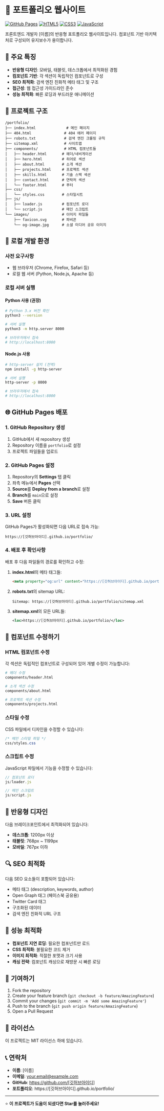 # 🎯 포트폴리오 웹사이트

[![GitHub Pages](https://img.shields.io/badge/GitHub-Pages-blue)](https://[깃허브아이디].github.io/portfolio/)
[![HTML5](https://img.shields.io/badge/HTML5-E34F26?style=flat&logo=html5&logoColor=white)](https://developer.mozilla.org/ko/docs/Web/HTML)
[![CSS3](https://img.shields.io/badge/CSS3-1572B6?style=flat&logo=css3&logoColor=white)](https://developer.mozilla.org/ko/docs/Web/CSS)
[![JavaScript](https://img.shields.io/badge/JavaScript-F7DF1E?style=flat&logo=javascript&logoColor=black)](https://developer.mozilla.org/ko/docs/Web/JavaScript)

프론트엔드 개발자 [이름]의 반응형 포트폴리오 웹사이트입니다.
컴포넌트 기반 아키텍처로 구성되어 유지보수가 용이합니다.

## 🌟 주요 특징

- **반응형 디자인**: 모바일, 태블릿, 데스크톱에서 최적화된 경험
- **컴포넌트 기반**: 각 섹션이 독립적인 컴포넌트로 구성
- **SEO 최적화**: 검색 엔진 친화적 메타 태그 및 구조
- **접근성**: 웹 접근성 가이드라인 준수
- **성능 최적화**: 빠른 로딩과 부드러운 애니메이션

## 📁 프로젝트 구조

```
/portfolio/
├── index.html              # 메인 페이지
├── 404.html               # 404 에러 페이지
├── robots.txt             # 검색 엔진 크롤링 규칙
├── sitemap.xml            # 사이트맵
├── components/            # HTML 컴포넌트들
│   ├── header.html       # 헤더/네비게이션
│   ├── hero.html         # 히어로 섹션
│   ├── about.html        # 소개 섹션
│   ├── projects.html     # 프로젝트 섹션
│   ├── skills.html       # 기술 스택 섹션
│   ├── contact.html      # 연락처 섹션
│   └── footer.html       # 푸터
├── css/
│   └── styles.css        # 스타일시트
├── js/
│   ├── loader.js         # 컴포넌트 로더
│   └── script.js         # 메인 스크립트
└── images/               # 이미지 파일들
    ├── favicon.svg       # 파비콘
    └── og-image.jpg      # 소셜 미디어 공유 이미지
```

## 🚀 로컬 개발 환경

### 사전 요구사항

- 웹 브라우저 (Chrome, Firefox, Safari 등)
- 로컬 웹 서버 (Python, Node.js, Apache 등)

### 로컬 서버 실행

#### Python 사용 (권장)
```bash
# Python 3.x 버전 확인
python3 --version

# 서버 실행
python3 -m http.server 8000

# 브라우저에서 접속
# http://localhost:8000
```

#### Node.js 사용
```bash
# http-server 설치 (전역)
npm install -g http-server

# 서버 실행
http-server -p 8000

# 브라우저에서 접속
# http://localhost:8000
```

## 🌐 GitHub Pages 배포

### 1. GitHub Repository 생성

1. GitHub에서 새 repository 생성
2. Repository 이름을 `portfolio`로 설정
3. 프로젝트 파일들을 업로드

### 2. GitHub Pages 설정

1. Repository의 **Settings** 탭 클릭
2. 좌측 메뉴에서 **Pages** 선택
3. **Source**를 **Deploy from a branch**로 설정
4. **Branch**를 `main`으로 설정
5. **Save** 버튼 클릭

### 3. URL 설정

GitHub Pages가 활성화되면 다음 URL로 접속 가능:
```
https://[깃허브아이디].github.io/portfolio/
```

### 4. 배포 후 확인사항

배포 후 다음 파일들의 경로를 확인하고 수정:

1. **index.html**의 메타 태그들:
   ```html
   <meta property="og:url" content="https://[깃허브아이디].github.io/portfolio/">
   ```

2. **robots.txt**의 sitemap URL:
   ```
   Sitemap: https://[깃허브아이디].github.io/portfolio/sitemap.xml
   ```

3. **sitemap.xml**의 모든 URL들:
   ```xml
   <loc>https://[깃허브아이디].github.io/portfolio/</loc>
   ```

## 🎨 컴포넌트 수정하기

### HTML 컴포넌트 수정

각 섹션은 독립적인 컴포넌트로 구성되어 있어 개별 수정이 가능합니다:

```bash
# 헤더 수정
components/header.html

# 소개 섹션 수정
components/about.html

# 프로젝트 섹션 수정
components/projects.html
```

### 스타일 수정

CSS 파일에서 디자인을 수정할 수 있습니다:

```css
/* 메인 스타일 파일 */
css/styles.css
```

### 스크립트 수정

JavaScript 파일에서 기능을 수정할 수 있습니다:

```javascript
// 컴포넌트 로더
js/loader.js

// 메인 스크립트
js/script.js
```

## 📱 반응형 디자인

다음 브레이크포인트에서 최적화되어 있습니다:

- **데스크톱**: 1200px 이상
- **태블릿**: 768px ~ 1199px
- **모바일**: 767px 이하

## 🔍 SEO 최적화

다음 SEO 요소들이 포함되어 있습니다:

- 메타 태그 (description, keywords, author)
- Open Graph 태그 (페이스북 공유용)
- Twitter Card 태그
- 구조화된 데이터
- 검색 엔진 친화적 URL 구조

## 🚀 성능 최적화

- **컴포넌트 지연 로딩**: 필요한 컴포넌트만 로드
- **CSS 최적화**: 불필요한 코드 제거
- **이미지 최적화**: 적절한 포맷과 크기 사용
- **캐싱 전략**: 컴포넌트 캐싱으로 재방문 시 빠른 로딩

## 🤝 기여하기

1. Fork the repository
2. Create your feature branch (`git checkout -b feature/AmazingFeature`)
3. Commit your changes (`git commit -m 'Add some AmazingFeature'`)
4. Push to the branch (`git push origin feature/AmazingFeature`)
5. Open a Pull Request

## 📄 라이선스

이 프로젝트는 MIT 라이선스 하에 있습니다.

## 📞 연락처

- **이름**: [이름]
- **이메일**: your.email@example.com
- **GitHub**: https://github.com/[깃허브아이디]
- **포트폴리오**: https://[깃허브아이디].github.io/portfolio/

---

⭐ **이 프로젝트가 도움이 되셨다면 Star를 눌러주세요!**
